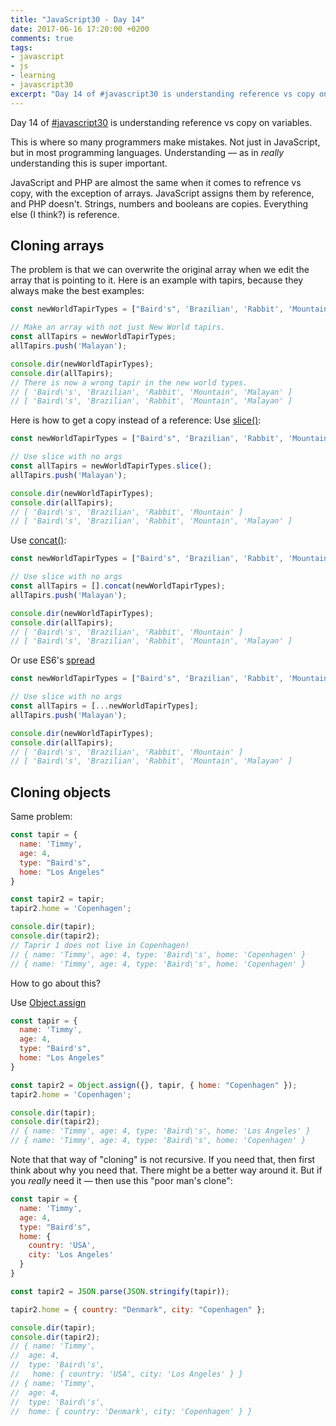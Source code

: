 ```yaml
---
title: "JavaScript30 - Day 14"
date: 2017-06-16 17:20:00 +0200
comments: true
tags:
- javascript
- js
- learning
- javascript30
excerpt: "Day 14 of #javascript30 is understanding reference vs copy on variables"
---
```

Day 14 of [#javascript30](https://javascript30.com) is understanding reference vs copy on variables. 

This is where so many programmers make mistakes. Not just in JavaScript, but in most programming languages. Understanding &mdash; as in _really_ understanding this is super important.

JavaScript and PHP are almost the same when it comes to refrence vs copy, with the exception of arrays. JavaScript assigns them by reference, and PHP doesn't. Strings, numbers and booleans are copies. Everything else (I think?) is reference.

## Cloning arrays
The problem is that we can overwrite the original array when we edit the array that is pointing to it. Here is an example with tapirs, because they always make the best examples:
```js
const newWorldTapirTypes = ["Baird's", 'Brazilian', 'Rabbit', 'Mountain'];

// Make an array with not just New World tapirs.
const allTapirs = newWorldTapirTypes;
allTapirs.push('Malayan');

console.dir(newWorldTapirTypes);
console.dir(allTapirs);
// There is now a wrong tapir in the new world types.
// [ 'Baird\'s', 'Brazilian', 'Rabbit', 'Mountain', 'Malayan' ]
// [ 'Baird\'s', 'Brazilian', 'Rabbit', 'Mountain', 'Malayan' ]
```

Here is how to get a copy instead of a reference:
Use [slice()](https://developer.mozilla.org/en-US/docs/Web/JavaScript/Reference/Global_Objects/Array/slice?v=example):
```js
const newWorldTapirTypes = ["Baird's", 'Brazilian', 'Rabbit', 'Mountain'];

// Use slice with no args
const allTapirs = newWorldTapirTypes.slice();
allTapirs.push('Malayan');

console.dir(newWorldTapirTypes);
console.dir(allTapirs);
// [ 'Baird\'s', 'Brazilian', 'Rabbit', 'Mountain' ]
// [ 'Baird\'s', 'Brazilian', 'Rabbit', 'Mountain', 'Malayan' ]
```
Use [concat()](https://developer.mozilla.org/en-US/docs/Web/JavaScript/Reference/Global_Objects/Array/concat?v=example):
```js
const newWorldTapirTypes = ["Baird's", 'Brazilian', 'Rabbit', 'Mountain'];

// Use slice with no args
const allTapirs = [].concat(newWorldTapirTypes);
allTapirs.push('Malayan');

console.dir(newWorldTapirTypes);
console.dir(allTapirs);
// [ 'Baird\'s', 'Brazilian', 'Rabbit', 'Mountain' ]
// [ 'Baird\'s', 'Brazilian', 'Rabbit', 'Mountain', 'Malayan' ]
```
Or use ES6's [spread](https://developer.mozilla.org/en-US/docs/Web/JavaScript/Reference/Operators/Spread_operator)
```js
const newWorldTapirTypes = ["Baird's", 'Brazilian', 'Rabbit', 'Mountain'];

// Use slice with no args
const allTapirs = [...newWorldTapirTypes];
allTapirs.push('Malayan');

console.dir(newWorldTapirTypes);
console.dir(allTapirs);
// [ 'Baird\'s', 'Brazilian', 'Rabbit', 'Mountain' ]
// [ 'Baird\'s', 'Brazilian', 'Rabbit', 'Mountain', 'Malayan' ]
```

## Cloning objects
Same problem:
```js
const tapir = {
  name: 'Timmy',
  age: 4,
  type: "Baird's",
  home: "Los Angeles"
}

const tapir2 = tapir;
tapir2.home = 'Copenhagen';

console.dir(tapir);
console.dir(tapir2);
// Taprir 1 does not live in Copenhagen!
// { name: 'Timmy', age: 4, type: 'Baird\'s', home: 'Copenhagen' }
// { name: 'Timmy', age: 4, type: 'Baird\'s', home: 'Copenhagen' }
```
How to go about this?

Use [Object.assign](https://developer.mozilla.org/en-US/docs/Web/JavaScript/Reference/Global_Objects/Object/assign)
```js
const tapir = {
  name: 'Timmy',
  age: 4,
  type: "Baird's",
  home: "Los Angeles"
}

const tapir2 = Object.assign({}, tapir, { home: "Copenhagen" });
tapir2.home = 'Copenhagen';

console.dir(tapir);
console.dir(tapir2);
// { name: 'Timmy', age: 4, type: 'Baird\'s', home: 'Los Angeles' }
// { name: 'Timmy', age: 4, type: 'Baird\'s', home: 'Copenhagen' }
```
Note that that way of "cloning" is not recursive. If you need that, then first think about why you need that. There might be a better way around it. But if you _really_ need it &mdash; then use this "poor man's clone":
```js
const tapir = {
  name: 'Timmy',
  age: 4,
  type: "Baird's",
  home: {
    country: 'USA',
    city: 'Los Angeles'
  }
}

const tapir2 = JSON.parse(JSON.stringify(tapir));

tapir2.home = { country: "Denmark", city: "Copenhagen" };

console.dir(tapir);
console.dir(tapir2);
// { name: 'Timmy',
//  age: 4,
//  type: 'Baird\'s',
//   home: { country: 'USA', city: 'Los Angeles' } }
// { name: 'Timmy',
//  age: 4,
//  type: 'Baird\'s',
//  home: { country: 'Denmark', city: 'Copenhagen' } }
```
